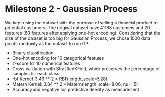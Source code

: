 # Milestone 2 - Gaussian Process

We kept using the dataset with the purpose of selling a financial product to potential customers. The original dataset have 41188 customers and 20 features (63 features after applying one-hot encoding). Considering that the size of the dataset is too big for Gaussian Process, we chose 1000 data points randomly as the dataset to run GP.

- Binary classification
- One-hot encoding for 10 categorical features
- z-score for 10 numerical features
- Cross validation with StratifiedKFold, which preserves the percentage of samples for each class
- rbf Kernel: 3.49 ** 2 * RBF(length_scale=5.28)
- Matern Kernel: 3.84 ** 2 * Matern(length_scale=8.06, nu=1.5)
- Accuracy and negative log predictive density as measurement
